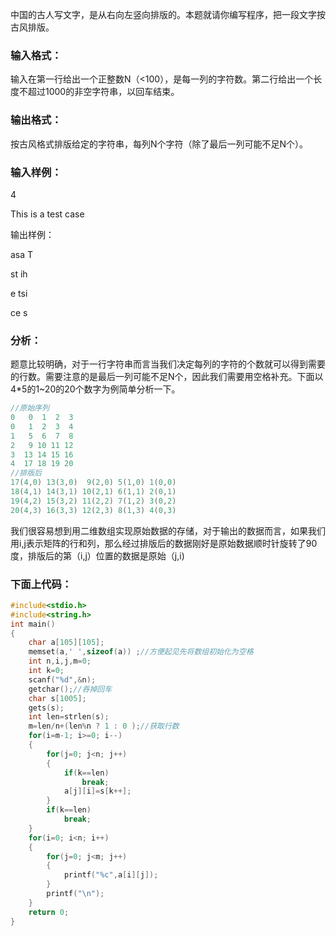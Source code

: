 中国的古人写文字，是从右向左竖向排版的。本题就请你编写程序，把一段文字按古风排版。

### 输入格式：

输入在第一行给出一个正整数N（<100），是每一列的字符数。第二行给出一个长度不超过1000的非空字符串，以回车结束。

### 输出格式：

按古风格式排版给定的字符串，每列N个字符（除了最后一列可能不足N个）。

### 输入样例：

4

This is a test case

      
    
输出样例：



asa T

st ih

e tsi

 ce s
 
 ### 分析：
 题意比较明确，对于一行字符串而言当我们决定每列的字符的个数就可以得到需要的行数。需要注意的是最后一列可能不足N个，因此我们需要用空格补充。下面以4*5的1~20的20个数字为例简单分析一下。 

```c
//原始序列
0   0  1  2  3
0   1  2  3  4 
1   5  6  7  8
2   9 10 11 12 
3  13 14 15 16
4  17 18 19 20
//排版后
17(4,0) 13(3,0)  9(2,0) 5(1,0) 1(0,0) 
18(4,1) 14(3,1) 10(2,1) 6(1,1) 2(0,1) 
19(4,2) 15(3,2) 11(2,2) 7(1,2) 3(0,2) 
20(4,3) 16(3,3) 12(2,3) 8(1,3) 4(0,3)

```
我们很容易想到用二维数组实现原始数据的存储，对于输出的数据而言，如果我们用i,j表示矩阵的行和列，那么经过排版后的数据刚好是原始数据顺时针旋转了90度，排版后的第（i,j）位置的数据是原始（j,i)

### 下面上代码：

```c
#include<stdio.h>
#include<string.h>
int main()
{
    char a[105][105];
    memset(a,' ',sizeof(a)) ;//方便起见先将数组初始化为空格
    int n,i,j,m=0;
    int k=0;
    scanf("%d",&n);
    getchar();//吞掉回车
    char s[1005];
    gets(s);
    int len=strlen(s);
    m=len/n+(len%n ? 1 : 0 );//获取行数
    for(i=m-1; i>=0; i--)
    {
        for(j=0; j<n; j++)
        {
            if(k==len)
                break;
            a[j][i]=s[k++];
        }
        if(k==len)
            break;
    }
    for(i=0; i<n; i++)
    {
        for(j=0; j<m; j++)
        {
            printf("%c",a[i][j]);
        }
        printf("\n");
    }
    return 0;
}
```



